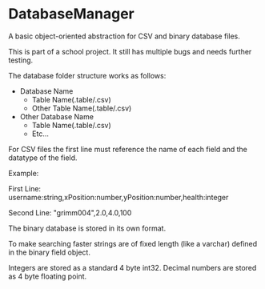 # DatabaseManager
A basic object-oriented abstraction for CSV and binary database files.

This is part of a school project. It still has multiple bugs and needs further testing.

The database folder structure works as follows:
  - Database Name
    - Table Name(.table/.csv)
    - Other Table Name(.table/.csv)
  - Other Database Name
    - Table Name(.table/.csv)
    - Etc...

For CSV files the first line must reference the name of each field and the datatype of the field.

Example:

First Line: username:string,xPosition:number,yPosition:number,health:integer

Second Line: "grimm004",2.0,4.0,100

The binary database is stored in its own format.

To make searching faster strings are of fixed length (like a varchar) defined in the binary field object.

Integers are stored as a standard 4 byte int32. Decimal numbers are stored as 4 byte floating point.
